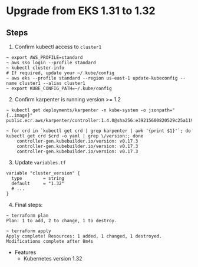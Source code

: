# Upgrade from EKS 1.31 to 1.32

## Steps

1. Confirm kubectl access to `cluster1`

```shell
~ export AWS_PROFILE=standard
~ aws sso login --profile standard
~ kubectl cluster-info
# If required, update your ~/.kube/config
~ aws eks --profile standard --region us-east-1 update-kubeconfig --name cluster1 --alias cluster1
~ export KUBE_CONFIG_PATH=~/.kube/config
```

2. Confirm karpenter is running version >= 1.2

```shell
~ kubectl get deployments/karpenter -n kube-system -o jsonpath="{..image}"
public.ecr.aws/karpenter/controller:1.4.0@sha256:e39215600820529c25a119b95f7431dcc103834766426b2beb48f87fa87555bb%

~ for crd in `kubectl get crd | grep karpenter | awk '{print $1}'`; do kubectl get crd $crd -o yaml | grep \/version:; done
    controller-gen.kubebuilder.io/version: v0.17.3
    controller-gen.kubebuilder.io/version: v0.17.3
    controller-gen.kubebuilder.io/version: v0.17.3
```

3. Update `variables.tf`

```hcl
variable "cluster_version" {
  type        = string
  default     = "1.32"
  # ...
}
```

4. Final steps:

```shell
~ terraform plan
Plan: 1 to add, 2 to change, 1 to destroy.

~ terraform apply
Apply complete! Resources: 1 added, 1 changed, 1 destroyed.
Modifications complete after 8m4s
```

- Features
  - Kubernetes version 1.32
